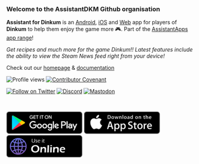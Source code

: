 ### Welcome to the AssistantDKM Github organisation

**Assistant for Dinkum** is an [Android][googlePlayStore], [iOS][appleAppStore] and [Web][assistantnmsWebapp] app for players of **Dinkum** to help them enjoy the game more 🎮. Part of the [AssistantApps app range][assistantAppsOrg]!

_Get recipes and much more for the game Dinkum!! Latest features include the ability to view the Steam News feed right from your device!_

Check out our [homepage][website] & [documentation][docsWebsite]
  
![Profile views](https://komarev.com/ghpvc/?username=AssistantDKM&color=green&style=for-the-badge)
[![Contributor Covenant](https://img.shields.io/badge/Contributor%20Covenant-2.1-4baaaa.svg?style=for-the-badge)](https://github.com/AssistantDKM/.github/blob/main/CODE_OF_CONDUCT.md)

[![Follow on Twitter](https://img.shields.io/twitter/follow/AssistantNMS?color=%231d9bf0&style=for-the-badge)][assistantnmsTwitter]
[![Discord](https://img.shields.io/discord/625007826913198080?style=for-the-badge)][discord]
[![Mastodon](https://img.shields.io/mastodon/follow/109315859662532146?color=%2300ff00&domain=https%3A%2F%2Fnomanssky.social&style=for-the-badge&logo=mastodon)][mastodon]

<br />

[![PlayStore](https://github.com/AssistantDKM/.github/blob/main/img/PlayStore.png?raw=true)][googlePlayStore]
[![AppStore](https://github.com/AssistantDKM/.github/blob/main/img/AppStore.png?raw=true)][appleAppStore]
[![PWA](https://github.com/AssistantDKM/.github/blob/main/img/webVersion2.png?raw=true)][assistantnmsWebapp]


<!-- [![DigitalOcean Referral Badge](https://web-platforms.sfo2.cdn.digitaloceanspaces.com/WWW/Badge%203.svg)](https://www.digitalocean.com/?refcode=13d096719f67&utm_campaign=Referral_Invite&utm_medium=Referral_Program&utm_source=badge) -->

[website]: https://assistantapps.com/dkm?ref=AssistantDKMGithub
[assistantnmsWebapp]: https://dinkum.assistantapps.com?ref=AssistantDKMGithub
[docsWebsite]: https://docs.assistantapps.com/#/apps/dkm-main?ref=AssistantDKMGithub
[assistantAppsOrg]: https://github.com/AssistantApps

[googlePlayStore]: https://play.google.com/store/apps/details?id=com.kurtlourens.no_mans_sky_recipes&ref=AssistantDKMGithub
[appleAppStore]: https://apps.apple.com/us/app/assistant-for-no-mans-sky/id1480287625?ref=AssistantDKMGithub

[assistantnmsTwitter]: https://twitter.com/AssistantNMS?ref=AssistantDKMGithub
[discord]: https://assistantapps.com/discord?ref=AssistantDKMGithub
[mastodon]: https://nomanssky.social/@assistantnms?ref=AssistantDKMGithub
